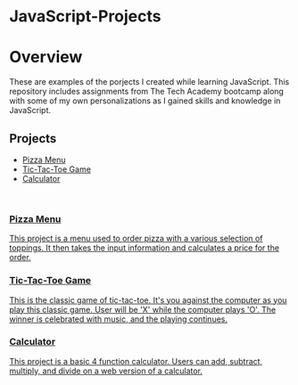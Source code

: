 # JavaScript-Projects

<h1>Overview</h1>
These are examples of the porjects I created while learning JavaScript. This repository includes assignments from The Tech Academy bootcamp along with some of my own personalizations as I gained skills and knowledge in JavaScript.

<h2>Projects</h2>
<ul>
    <li><a href="https://github.com/egarcia8/JavaScript-Projects/tree/main/Pizza_Project" target= "_blank">Pizza Menu</li>
    <li><a href="https://github.com/egarcia8/JavaScript-Projects/tree/main/TicTacToe" target="_blank">Tic-Tac-Toe Game</li>
    <li><a href="https://github.com/egarcia8/JavaScript-Projects/tree/main/Calculator" target="_blank">Calculator</li>
</ul>
<br>
<h3>Pizza Menu</h3>
<p>This project is a menu used to order pizza with a various selection of toppings. It then takes the input information and calculates a price for the order.</p>

<h3>Tic-Tac-Toe Game</h3>
<p>This is the classic game of tic-tac-toe. It's you against the computer as you play this classic game. User will be 'X' while the computer plays 'O'. The winner is 
  celebrated with music, and the playing continues.</p>
  
  <h3>Calculator</h3>
  <p>This project is a basic 4 function calculator. Users can add, subtract, multiply, and divide on a web version of a calculator.</p>
